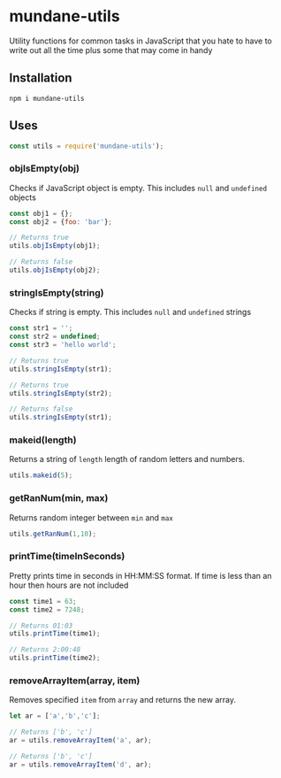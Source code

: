 # mundane-utils
Utility functions for common tasks in JavaScript that you hate to have to write out all the time plus some that may come in handy

## Installation
```
npm i mundane-utils
```
## Uses
```javascript
const utils = require('mundane-utils');
```

### objIsEmpty(obj)
Checks if JavaScript object is empty. This includes `null` and `undefined` objects
```javascript
const obj1 = {};
const obj2 = {foo: 'bar'};

// Returns true
utils.objIsEmpty(obj1);

// Returns false
utils.objIsEmpty(obj2);
```

### stringIsEmpty(string)
Checks if string is empty. This includes `null` and `undefined` strings
```javascript
const str1 = '';
const str2 = undefined;
const str3 = 'hello world';

// Returns true
utils.stringIsEmpty(str1);

// Returns true
utils.stringIsEmpty(str2);

// Returns false
utils.stringIsEmpty(str1);
```

### makeid(length)
Returns a string of `length` length of random letters and numbers.
```javascript
utils.makeid(5);
```

### getRanNum(min, max)
Returns random integer between `min` and `max`
```javascript
utils.getRanNum(1,10);
```

### printTime(timeInSeconds)
Pretty prints time in seconds in HH:MM:SS format. If time is less than an hour then hours are not included
```javascript
const time1 = 63;
const time2 = 7248;

// Returns 01:03
utils.printTime(time1);

// Returns 2:00:48
utils.printTime(time2);
```

### removeArrayItem(array, item)
Removes specified `item` from `array` and returns the new array.
```javascript
let ar = ['a','b','c'];

// Returns ['b', 'c']
ar = utils.removeArrayItem('a', ar);

// Returns ['b', 'c']
ar = utils.removeArrayItem('d', ar);
```

